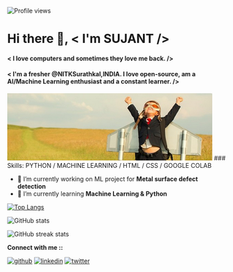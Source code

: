 ![Profile views](https://gpvc.arturio.dev/sujantkumarkv)  
# Hi there 👋, < I'm **SUJANT** />      

 

#### < I love computers and sometimes they love me back. />
#### < I'm a fresher @NITKSurathkal,INDIA. I love open-source, am a AI/Machine Learning enthusiast and a constant learner. />
<img src="https://github.com/sujantkumarkv/sujantkumarkv/blob/main/fly.png">
### Skills: PYTHON / MACHINE LEARNING / HTML / CSS / GOOGLE COLAB

- 🔭 I’m currently working on ML project for **Metal surface defect detection** 
- 🌱 I’m currently learning **Machine Learning & Python** 


[![Top Langs](https://github-readme-stats.vercel.app/api/top-langs/?username=sujantkumarkv)](https://github.com/anuraghazra/github-readme-stats)

![GitHub stats](https://github-readme-stats.vercel.app/api?username=sujantkumarkv&show_icons=true&count_private=true)  

![GitHub streak stats](https://github-readme-streak-stats.herokuapp.com/?user=sujantkumarkv)  

**Connect with me ::**

[<img src='https://cdn.jsdelivr.net/npm/simple-icons@3.0.1/icons/github.svg' alt='github' height='40'>](https://github.com/sujantkumarkv)  [<img src='https://cdn.jsdelivr.net/npm/simple-icons@3.0.1/icons/linkedin.svg' alt='linkedin' height='40'>](https://www.linkedin.com/in/sujant-kumar-krishnvanshi-b8061a168//)  [<img src='https://cdn.jsdelivr.net/npm/simple-icons@3.0.1/icons/twitter.svg' alt='twitter' height='40'>](https://twitter.com/sujantkumarkv) 
